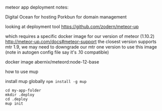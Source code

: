 meteor app deployment notes:

Digital Ocean for hosting
Porkbun for domain management

looking at deployment tool 
	https://github.com/zodern/meteor-up

which requires a specific docker image for our version of meteor (1.10.2)
	http://meteor-up.com/docs#meteor-support
the closest version supports mtr 1.9, we may need to downgrade our mtr one version to use this image (note in autogen config file say it's .10 compatible)

docker image 
	abernix/meteord:node-12-base

how to use mup 

install mup globally
`npm install -g mup`

```
cd my-app-folder
mkdir .deploy
cd .deploy
mup init